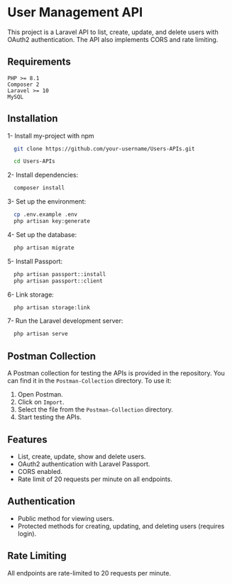 
# User Management API

This project is a Laravel API to list, create, update, and delete users with OAuth2 authentication. The API also implements CORS and rate limiting.

## Requirements
    PHP >= 8.1
    Composer 2
    Laravel >= 10
    MySQL


## Installation

1- Install my-project with npm

```bash
  git clone https://github.com/your-username/Users-APIs.git

  cd Users-APIs
```
2- Install dependencies:

```bash
  composer install
```
3- Set up the environment:
```bash
  cp .env.example .env
  php artisan key:generate
```
4- Set up the database:
```bash
  php artisan migrate

```
5- Install Passport:
```bash
  php artisan passport::install
  php artisan passport::client

```
6- Link storage:
```bash
  php artisan storage:link

```
7- Run the Laravel development server:
```bash
  php artisan serve

```

## Postman Collection

A Postman collection for testing the APIs is provided in the repository. You can find it in the `Postman-Collection` directory. To use it:

1. Open Postman.
2. Click on `Import`.
3. Select the file from the `Postman-Collection` directory.
4. Start testing the APIs.

## Features

- List, create, update, show and delete users.
- OAuth2 authentication with Laravel Passport.
- CORS enabled.
- Rate limit of 20 requests per minute on all endpoints.

## Authentication

- Public method for viewing users.
- Protected methods for creating, updating, and deleting users (requires login).

## Rate Limiting

All endpoints are rate-limited to 20 requests per minute.
